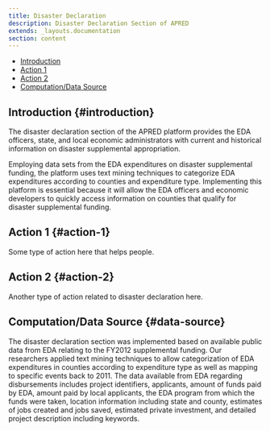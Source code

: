 ```yaml
---
title: Disaster Declaration
description: Disaster Declaration Section of APRED
extends: _layouts.documentation
section: content
---
```



- [Introduction](#introduction)
- [Action 1](#action-1)
- [Action 2](#action-2)
- [Computation/Data Source](#data-source)

## Introduction {#introduction}
The disaster declaration section of the APRED platform provides the EDA officers, state, and local economic administrators with current and historical information on disaster supplemental appropriation. 

Employing data sets from the EDA expenditures on disaster supplemental funding, 
the platform uses text mining techniques to categorize EDA expenditures according to counties and expenditure type. 
Implementing this platform is essential because it will allow the EDA officers and economic developers to quickly access 
information on counties that qualify for disaster supplemental funding.

## Action 1 {#action-1}
Some type of action here that helps people.

## Action 2 {#action-2}
Another type of action related to disaster declaration here.

## Computation/Data Source {#data-source}
The disaster declaration section was implemented based on available public data from EDA relating to the FY2012 supplemental funding. Our researchers applied text mining techniques to allow categorization of EDA expenditures in counties according to expenditure type as well as mapping to specific events back to 2011. The data available from EDA regarding disbursements includes project identifiers, applicants, amount of funds paid by EDA, amount paid by local applicants, the EDA program from which the funds were taken, location information including state and county, estimates of jobs created and jobs saved, estimated private investment, and detailed project description including keywords.
